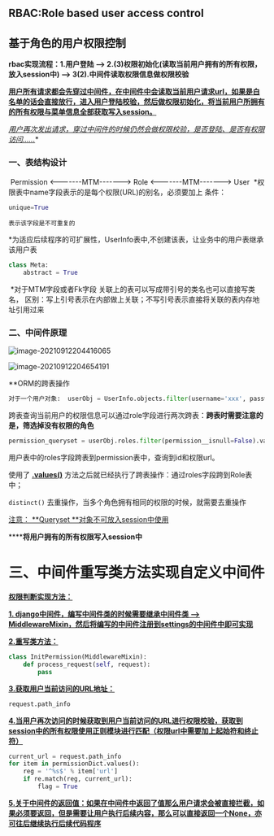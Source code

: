 ## **RBAC:Role based user access control**

## 基于角色的用户权限控制

**rbac实现流程：1.用户登陆 --> 2.(3)权限初始化(读取当前用户拥有的所有权限，放入session中) --> 3(2).中间件读取权限信息做权限校验**

**<u>用户所有请求都会先穿过中间件，在中间件中会读取当前用户请求url，如果是白名单的话会直接放行，进入用户登陆校验，然后做权限初始化，将当前用户所拥有的所有权限与菜单信息全部获取写入session。</u>**

*<u>用户再次发出请求，穿过中间件的时候仍然会做权限校验，是否登陆、是否有权限访问......</u>**

### 一、表结构设计

​    Permission <-------MTM-------> Role <-------MTM-------> User
​    *权限表中name字段表示的是每个权限(URL)的别名，必须要加上 条件：

```python
unique=True
```

 	表示该字段是不可重复的

​    *为适应后续程序的可扩展性，UserInfo表中,不创建该表，让业务中的用户表继承该用户表

```python
class Meta:
	abstract = True
```

​    *对于MTM字段或者Fk字段 关联上的表可以写成带引号的类名也可以直接写类名，
​        区别：写上引号表示在内部做上关联；不写引号表示直接将关联的表内存地址引用过来

### 二、中间件原理

![image-20210912204416065](C:\Users\w84u\AppData\Roaming\Typora\typora-user-images\image-20210912204416065.png)

![image-20210912204654191](C:\Users\w84u\AppData\Roaming\Typora\typora-user-images\image-20210912204654191.png)

**ORM的跨表操作

```python
对于一个用户对象:  userObj = UserInfo.objects.filter(username='xxx', password='xxx').first()
```

跨表查询当前用户的权限信息可以通过role字段进行两次跨表：**跨表时需要注意的是，筛选掉没有权限的角色**

```python
permission_queryset = userObj.roles.filter(permission__isnull=False).values(permission__id, permission__url).distinct()
```

用户表中的roles字段跨表到permission表中，查询到id和权限url。

使用了 <u>**.values()**</u> 方法之后就已经执行了跨表操作：通过roles字段跨到Role表中；

`distinct()` 去重操作，当多个角色拥有相同的权限的时候，就需要去重操作

<u>注意：  **Queryset    **对象不可放入session中使用</u>

******将用户拥有的所有权限写入session中**

# 三、中间件重写类方法实现自定义中间件

<u>**权限判断实现方法：**</u>

<u>**1. django中间件，编写中间件类的时候需要继承中间件类 --> MiddlewareMixin，然后将编写的中间件注册到settings的中间件中即可实现**</u>

**<u>2.重写类方法：</u>**

```python
class InitPermission(MiddlewareMixin):
	def process_request(self, request):
		pass
```

**<u>3.获取用户当前访问的URL地址：</u>**

```python
request.path_info
```

**<u>4.当用户再次访问的时候获取到用户当前访问的URL进行权限校验，获取到session中的所有权限使用正则模块进行匹配（权限url中需要加上起始符和终止符）</u>**

```python
current_url = request.path_info
for item in permissionDict.values():
    reg = '^%s$' % item['url']
    if re.match(reg, current_url):
        flag = True
```

**<u>5.关于中间件的返回值：如果在中间件中返回了值那么用户请求会被直接拦截，如果必须要返回，但是需要让用户执行后续内容，那么可以直接返回一个None，亦可往后继续执行后续代码程序</u>**

